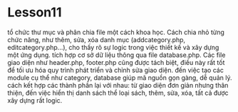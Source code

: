# Lesson11
tổ chức thư mục và phân chia file một cách khoa học. Cách chia nhỏ từng chức năng, như thêm, sửa, xóa danh mục (addcategory.php, editcategory.php...), cho thấy rõ sự logic trong việc thiết kế và xây dựng một ứng dụng.
tích hợp cơ sở dữ liệu thông qua file database.php.
Các file giao diện như header.php, footer.php cũng được tách biệt, điều này rất tốt để tối ưu hóa quy trình phát triển và chỉnh sửa giao diện. đến việc tạo các module cụ thể như category, database giúp mã nguồn gọn gàng, dễ quản lý.
cách kết hợp các thành phần lại với nhau: từ giao diện đơn giản nhưng thân thiện, đến việc hiển thị danh sách thể loại sách, thêm, sửa, xóa, tất cả được xây dựng rất logic. 
